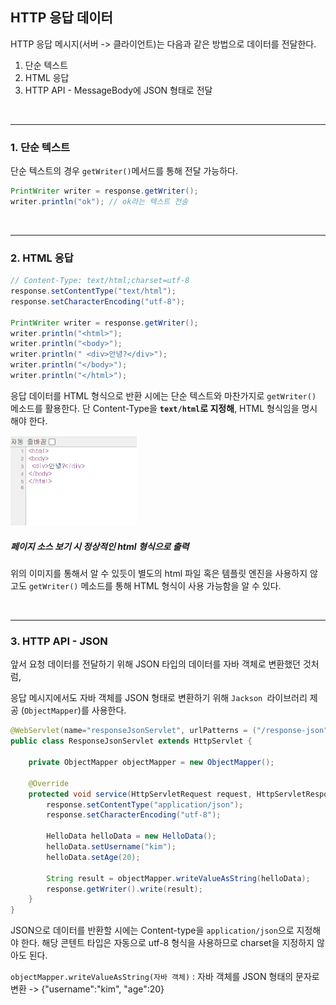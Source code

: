 ## HTTP 응답 데이터

HTTP 응답 메시지(서버 -> 클라이언트)는 다음과 같은 방법으로 데이터를 전달한다.

1. 단순 텍스트
2. HTML 응답
3. HTTP API - MessageBody에 JSON 형태로 전달

<br>

---

### 1. 단순 텍스트

단순 텍스트의 경우 `getWriter()`메서드를 통해 전달 가능하다.

```java
PrintWriter writer = response.getWriter();
writer.println("ok"); // ok라는 텍스트 전송
```

<br>

---

### 2. HTML 응답

```java
// Content-Type: text/html;charset=utf-8
response.setContentType("text/html");
response.setCharacterEncoding("utf-8");

PrintWriter writer = response.getWriter();
writer.println("<html>");
writer.println("<body>");
writer.println(" <div>안녕?</div>");
writer.println("</body>");
writer.println("</html>");
```

응답 데이터를 HTML 형식으로 반환 시에는 단순 텍스트와 마찬가지로 `getWriter()` 메소드를 활용한다.
단 Content-Type을 **`text/html`로 지정해**, HTML 형식임을 명시해야 한다.

<img src="/assets/Servlet/response_html.PNG" width="40%" height="40%"/>

##### 페이지 소스 보기 시 정상적인 html 형식으로 출력

위의 이미지를 통해서 알 수 있듯이 별도의 html 파일 혹은 템플릿 엔진을 사용하지 않고도 `getWriter()` 메소드를 통해
HTML 형식이 사용 가능함을 알 수 있다.

<br>

---

### 3. HTTP API - JSON

앞서 요청 데이터를 전달하기 위해 JSON 타입의 데이터를 자바 객체로 변환했던 것처럼,

응답 메시지에서도 자바 객체를 JSON 형태로 변환하기 위해 `Jackson `라이브러리 제공 (`ObjectMapper`)를 사용한다.

```java
@WebServlet(name="responseJsonServlet", urlPatterns = ("/response-json"))
public class ResponseJsonServlet extends HttpServlet {

    private ObjectMapper objectMapper = new ObjectMapper();

    @Override
    protected void service(HttpServletRequest request, HttpServletResponse response) throws ServletException, IOException {
        response.setContentType("application/json");
        response.setCharacterEncoding("utf-8");

        HelloData helloData = new HelloData();
        helloData.setUsername("kim");
        helloData.setAge(20);

        String result = objectMapper.writeValueAsString(helloData);
        response.getWriter().write(result);
    }
}
```

JSON으로 데이터를 반환할 시에는 Content-type을 `application/json`으로 지정해야 한다. 해당 콘텐트 타입은 자동으로 utf-8 형식을 사용하므로 charset을 지정하지 않아도 된다.

`objectMapper.writeValueAsString(자바 객체)` : 자바 객체를 JSON 형태의 문자로 변환 -> {"username":"kim", "age":20}
